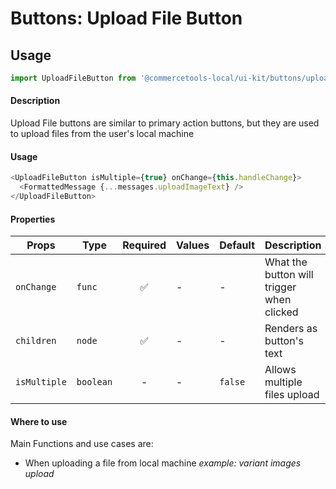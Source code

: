 # Buttons: Upload File Button

## Usage

```js
import UploadFileButton from '@commercetools-local/ui-kit/buttons/upload-file-button';
```

#### Description

Upload File buttons are similar to primary action buttons, but they are used to upload files from the user's local machine

#### Usage

```js
<UploadFileButton isMultiple={true} onChange={this.handleChange}>
  <FormattedMessage {...messages.uploadImageText} />
</UploadFileButton>
```

#### Properties

| Props        | Type      | Required | Values | Default | Description                               |
| ------------ | --------- | :------: | ------ | ------- | ----------------------------------------- |
| `onChange`   | `func`    |    ✅    | -      | -       | What the button will trigger when clicked |
| `children`   | `node`    |    ✅    | -      | -       | Renders as button's text                  |
| `isMultiple` | `boolean` |    -     | -      | `false` | Allows multiple files upload              |

#### Where to use

Main Functions and use cases are:

* When uploading a file from local machine _example: variant images upload_
